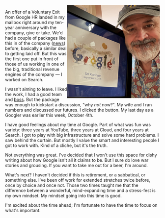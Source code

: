 <!--
.. title: Leaving Google
.. slug: leaving-google
.. date: 2025-10-09 22:00:00 UTC-07:00
.. tags: Life,Technology
.. type: text
-->

<img style="float:right" class="postimage" src="/f/google-10year.jpeg" alt="Sef holding a framed certificate, Google ten years of service." width=60%>

An offer of a Voluntary Exit from Google HR landed in my mailbox right around my
ten-year anniversary with the company, give or take. We'd had a couple of
packages like this in of the company ([news][]) before, basically a similar deal
to getting laid off. But this was the first one put in front of those of us
working in one of the big, traditional revenue engines of the company &mdash; I
worked on Search.

I wasn't aiming to leave. I liked the work, I had a good team and [boss][]. But
the package was enough to kickstart a discussion, "why _not_ now?". My wife and
I ran numbers and discussed our futures. I clicked the button. My last day as a
Googler was earlier this week, October 4th.

I have good feelings about my time at Google. Part of what was fun was variety:
three years at YouTube, three years at Cloud, and four years at Search. I got to
play with big infrastructure and solve some hard problems. I saw behind the
curtain. But mostly I value the smart and interesting people I got to work with.
Kind of a cliche, but it's the truth.

Not everything was great. I've decided that I won't use this space for dishy
writing about how Google isn't all it claims to be. But I sure do love war
stories and grousing. If you want to take me out for a beer, I'm around.

What's next? I haven't decided if this is retirement, or a sabbatical, or
something else. I've been off work for extended stretches twice before, once by
choice and once not. Those two times taught me that the difference between a
wonderful, mind-expanding time and a stress-fest is my own mindset. My mindset
going into this time is good.

I'm excited about the time ahead; I'm fortunate to have the time to focus on
what's important.

[news]: https://9to5google.com/2025/01/30/pixel-android-voluntary-exit-employees/
[boss]: https://www.linkedin.com/in/michaelwinton/